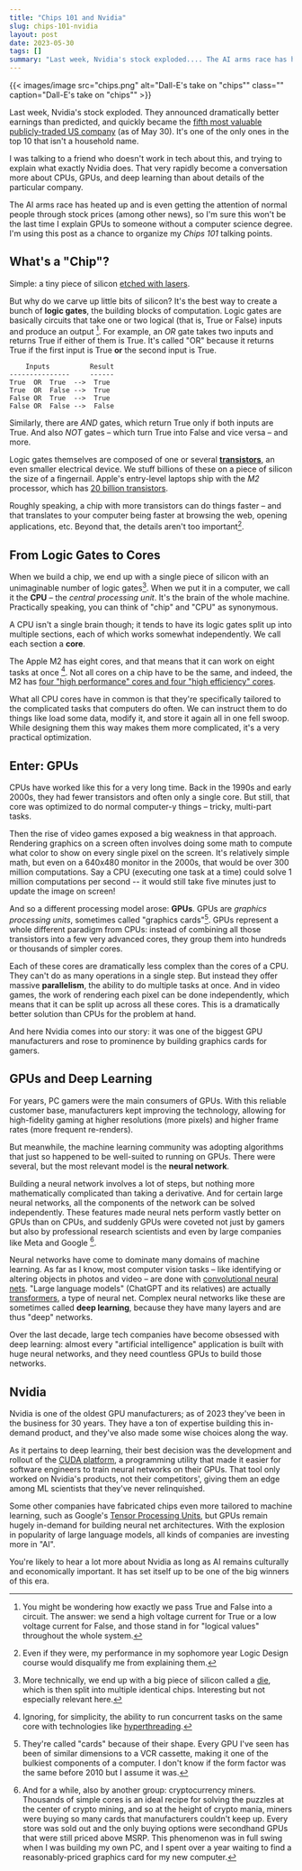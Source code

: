 ```yaml
---
title: "Chips 101 and Nvidia"
slug: chips-101-nvidia
layout: post
date: 2023-05-30
tags: []
summary: "Last week, Nvidia's stock exploded.... The AI arms race has heated up and is even getting the attention of normal people through stock prices (among other news), so I'm sure this won't be the last time I explain GPUs to someone without a computer science degree. I'm using this post as a chance to organize my *Chips 101* talking points."
---
```


{{< images/image src="chips.png" alt="Dall-E's take on \"chips\"" class="" caption="Dall-E's take on \"chips\"" >}}


Last week, Nvidia's stock exploded.
They announced dramatically better earnings than predicted, and quickly became the [fifth most valuable publicly-traded US company](https://en.wikipedia.org/wiki/List_of_public_corporations_by_market_capitalization) (as of May 30).
It's one of the only ones in the top 10 that isn't a household name.

I was talking to a friend who doesn't work in tech about this, and trying to explain what exactly Nvidia does.
That very rapidly become a conversation more about CPUs, GPUs, and deep learning than about details of the particular company.

The AI arms race has heated up and is even getting the attention of normal people through stock prices (among other news), so I'm sure this won't be the last time I explain GPUs to someone without a computer science degree.
I'm using this post as a chance to organize my *Chips 101* talking points.

## What's a "Chip"?

Simple: a tiny piece of silicon [etched with lasers](https://en.wikipedia.org/wiki/Photolithography).

But why do we carve up little bits of silicon?
It's the best way to create a bunch of **logic gates**, the building blocks of computation.
Logic gates are basically circuits that take one or two logical (that is, True or False) inputs and produce an output [^1].
For example, an *OR* gate takes two inputs and returns True if either of them is True.
It's called "OR" because it returns True if the first input is True **or** the second input is True.

```
    Inputs          Result
---------------     ------
True  OR  True  -->  True
True  OR  False -->  True
False OR  True  -->  True
False OR  False -->  False
```

Similarly, there are *AND* gates, which return True only if both inputs are True.
And also *NOT* gates – which turn True into False and vice versa – and more.

Logic gates themselves are composed of one or several [**transistors**](https://en.wikipedia.org/wiki/Transistor), an even smaller electrical device.
We stuff billions of these on a piece of silicon the size of a fingernail.
Apple's entry-level laptops ship with the *M2* processor, which has [20 billion transistors](https://www.notebookcheck.net/Apple-M2-Processor-Benchmarks-and-Specs.632312.0.html).

Roughly speaking, a chip with more transistors can do things faster – and that translates to your computer being faster at browsing the web, opening applications, etc.
Beyond that, the details aren't too important[^2].

## From Logic Gates to Cores

When we build a chip, we end up with a single piece of silicon with an unimaginable number of logic gates[^3].
When we put it in a computer, we call it the **CPU** – the *central processing unit*.
It's the brain of the whole machine.
Practically speaking, you can think of "chip" and "CPU" as synonymous.

A CPU isn't a single brain though;
it tends to have its logic gates split up into multiple sections, each of which works somewhat independently.
We call each section a **core**.

The Apple M2 has eight cores, and that means that it can work on eight tasks at once [^4].
Not all cores on a chip have to be the same, and indeed, the M2 has [four "high performance" cores and four "high efficiency" cores](https://www.anandtech.com/show/17431/apple-announces-m2-soc-apple-silicon-updated-for-2022).

What all CPU cores have in common is that they're specifically tailored to the complicated tasks that computers do often.
We can instruct them to do things like load some data, modify it, and store it again all in one fell swoop.
While designing them this way makes them more complicated, it's a very practical optimization.

## Enter: GPUs

CPUs have worked like this for a very long time.
Back in the 1990s and early 2000s, they had fewer transistors and often only a single core.
But still, that core was optimized to do normal computer-y things – tricky, multi-part tasks.

Then the rise of video games exposed a big weakness in that approach.
Rendering graphics on a screen often involves doing some math to compute what color to show on every single pixel on the screen.
It's relatively simple math, but even on a 640x480 monitor in the 2000s, that would be over 300 million computations.
Say a CPU (executing one task at a time) could solve 1 million computations per second -- it would still take five minutes just to update the image on screen!

And so a different processing model arose: **GPUs**.
GPUs are *graphics processing units*, sometimes called "graphics cards"[^5].
GPUs represent a whole different paradigm from CPUs: instead of combining all those transistors into a few very advanced cores, they group them into hundreds or thousands of simpler cores.

Each of these cores are dramatically less complex than the cores of a CPU.
They can't do as many operations in a single step.
But instead they offer massive **parallelism**, the ability to do multiple tasks at once.
And in video games, the work of rendering each pixel can be done independently, which means that it can be split up across all these cores.
This is a dramatically better solution than CPUs for the problem at hand.

And here Nvidia comes into our story: it was one of the biggest GPU manufacturers and rose to prominence by building graphics cards for gamers.

## GPUs and Deep Learning

For years, PC gamers were the main consumers of GPUs.
With this reliable customer base, manufacturers kept improving the technology, allowing for high-fidelity gaming at higher resolutions (more pixels) and higher frame rates (more frequent re-renders).

But meanwhile, the machine learning community was adopting algorithms that just so happened to be well-suited to running on GPUs.
There were several, but the most relevant model is the **neural network**.

Building a neural network involves a lot of steps, but nothing more mathematically complicated than taking a derivative.
And for certain large neural networks, all the components of the network can be solved independently.
These features made neural nets perform vastly better on GPUs than on CPUs, and suddenly GPUs were coveted not just by gamers but also by professional research scientists and even by large companies like Meta and Google [^6].

Neural networks have come to dominate many domains of machine learning.
As far as I know, most computer vision tasks – like identifying or altering objects in photos and video – are done with [convolutional neural nets](https://en.wikipedia.org/wiki/Convolutional_neural_network).
"Large language models" (ChatGPT and its relatives) are actually [transformers](https://en.wikipedia.org/wiki/Transformer_(machine_learning_model)), a type of neural net.
Complex neural networks like these are sometimes called **deep learning**, because they have many layers and are thus "deep" networks.

Over the last decade, large tech companies have become obsessed with deep learning: almost every "artificial intelligence" application is built with huge neural networks, and they need countless GPUs to build those networks.

## Nvidia

Nvidia is one of the oldest GPU manufacturers; as of 2023 they've been in the business for 30 years.
They have a ton of expertise building this in-demand product, and they've also made some wise choices along the way.

As it pertains to deep learning, their best decision was the development and rollout of the [CUDA platform](https://en.wikipedia.org/wiki/CUDA), a programming utility that made it easier for software engineers to train neural networks on their GPUs.
That tool only worked on Nvidia's products, not their competitors', giving them an edge among ML scientists that they've never relinquished.

Some other companies have fabricated chips even more tailored to machine learning, such as Google's [Tensor Processing Units](https://en.wikipedia.org/wiki/Tensor_Processing_Unit), but GPUs remain hugely in-demand for building neural net architectures.
With the explosion in popularity of large language models, all kinds of companies are investing more in "AI".

You're likely to hear a lot more about Nvidia as long as AI remains culturally and economically important.
It has set itself up to be one of the big winners of this era.


[^1]: You might be wondering how exactly we pass True and False into a circuit. The answer: we send a high voltage current for True or a low voltage current for False, and those stand in for "logical values" throughout the whole system.
[^2]: Even if they were, my performance in my sophomore year Logic Design course would disqualify me from explaining them.
[^3]: More technically, we end up with a big piece of silicon called a [die](https://en.wikipedia.org/wiki/Die_(integrated_circuit)), which is then split into multiple identical chips. Interesting but not especially relevant here.
[^4]: Ignoring, for simplicity, the ability to run concurrent tasks on the same core with technologies like [hyperthreading](https://en.wikipedia.org/wiki/Hyper-threading).
[^5]: They're called "cards" because of their shape. Every GPU I've seen has been of similar dimensions to a VCR cassette, making it one of the bulkiest components of a computer. I don't know if the form factor was the same before 2010 but I assume it was.
[^6]: And for a while, also by another group: cryptocurrency miners. Thousands of simple cores is an ideal recipe for solving the puzzles at the center of crypto mining, and so at the height of crypto mania, miners were buying so many cards that manufacturers couldn't keep up. Every store was sold out and the only buying options were secondhand GPUs that were still priced above MSRP. This phenomenon was in full swing when I was building my own PC, and I spent over a year waiting to find a reasonably-priced graphics card for my new computer.